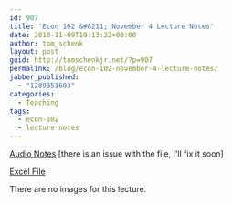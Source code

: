 ```yaml
---
id: 907
title: 'Econ 102 &#8211; November 4 Lecture Notes'
date: 2010-11-09T19:13:22+00:00
author: tom_schenk
layout: post
guid: http://tomschenkjr.net/?p=907
permalink: /blog/econ-102-november-4-lecture-notes/
jabber_published:
  - "1289351603"
categories:
  - Teaching
tags:
  - econ-102
  - lecture notes
---
```

<a href="http://www.livescribe.com/cgi-bin/WebObjects/LDApp.woa/wa/MLSOverviewPage?sid=NjVMJhdT7qPF">Audio Notes</a> [there is an issue with the file, I'll fix it soon]

<a href="http://dl.dropbox.com/u/8786139/Econ%20102/Lecture%20Notes/November%204/November%204%202010%20Lecture%20Notes.xlsx">Excel File</a>

There are no images for this lecture.